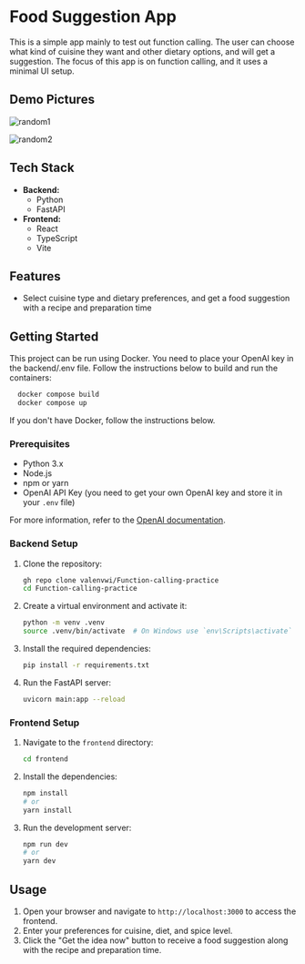 # Food Suggestion App

This is a simple app mainly to test out function calling. The user can choose what kind of cuisine they want and other dietary options, and will get a suggestion. The focus of this app is on function calling, and it uses a minimal UI setup.

## Demo Pictures

![random1](https://github.com/user-attachments/assets/a1bee8ae-601c-4f35-af05-cc3541aa97b3)

![random2](https://github.com/user-attachments/assets/e9629391-525f-4fdb-8494-0eec30d0a5c0)


## Tech Stack

- **Backend:**
  - Python
  - FastAPI
- **Frontend:**
  - React
  - TypeScript
  - Vite

## Features

- Select cuisine type and dietary preferences, and get a food suggestion with a recipe and preparation time

## Getting Started

This project can be run using Docker. You need to place your OpenAI key in the backend/.env file. Follow the instructions below to build and run the containers:

  ```bash
    docker compose build
    docker compose up
  ```


If you don't have Docker, follow the instructions below.

### Prerequisites

- Python 3.x
- Node.js
- npm or yarn
- OpenAI API Key (you need to get your own OpenAI key and store it in your `.env` file)

For more information, refer to the [OpenAI documentation](https://cookbook.openai.com/examples/how_to_call_functions_with_chat_models).

### Backend Setup

1. Clone the repository:
    ```bash
    gh repo clone valenvwi/Function-calling-practice
    cd Function-calling-practice
    ```

2. Create a virtual environment and activate it:
    ```bash
    python -m venv .venv
    source .venv/bin/activate  # On Windows use `env\Scripts\activate`
    ```

3. Install the required dependencies:
    ```bash
    pip install -r requirements.txt
    ```

4. Run the FastAPI server:
    ```bash
    uvicorn main:app --reload
    ```

### Frontend Setup

1. Navigate to the `frontend` directory:
    ```bash
    cd frontend
    ```

2. Install the dependencies:
    ```bash
    npm install
    # or
    yarn install
    ```

3. Run the development server:
    ```bash
    npm run dev
    # or
    yarn dev
    ```

## Usage

1. Open your browser and navigate to `http://localhost:3000` to access the frontend.
2. Enter your preferences for cuisine, diet, and spice level.
3. Click the "Get the idea now" button to receive a food suggestion along with the recipe and preparation time.
